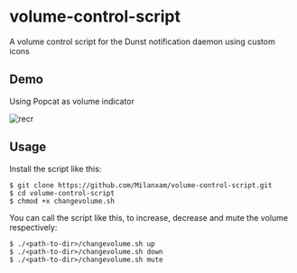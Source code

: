 # volume-control-script

A volume control script for the Dunst notification daemon using custom icons

## Demo 

Using Popcat as volume indicator

![recr](https://user-images.githubusercontent.com/96538473/225101522-100d7e7b-4ba8-4d3a-b080-47214013be99.gif)

## Usage

Install the script like this:

```
$ git clone https://github.com/Milanxam/volume-control-script.git
$ cd volume-control-script
$ chmod +x changevolume.sh 
```

You can call the script like this, to increase, decrease and mute the volume respectively:

```
$ ./<path-to-dir>/changevolume.sh up
$ ./<path-to-dir>/changevolume.sh down
$ ./<path-to-dir>/changevolume.sh mute
```
